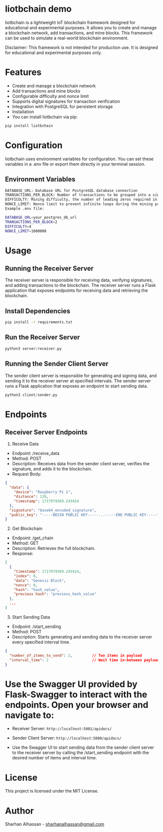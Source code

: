 # liotbchain demo
liotbchain is a lightweight IoT blockchain framework designed for educational and experimental purposes. It allows you to create and manage a blockchain network, add transactions, and mine blocks. This framework can be used to simulate a real-world blockchain environment.

Disclaimer: This framework is not intended for production use. It is designed for educational and experimental purposes only.

# Features
- Create and manage a blockchain network
- Add transactions and mine blocks
- Configurable difficulty and nonce limit
- Supports digital signatures for transaction verification
- Integration with PostgreSQL for persistent storage
- Installation
- You can install liotbchain via pip:

```py
pip install liotbchain

```

# Configuration
liotbchain uses environment variables for configuration. You can set these variables in a .env file or export them directly in your terminal session.

## Environment Variables
```sh
DATABASE_URL: Database URL for PostgreSQL database connection
TRANSACTIONS_PER_BLOCK: Number of transactions to be grouped into a single block (default is 1)
DIFFICULTY: Mining difficulty, the number of leading zeros required in the block hash (default is 4)
NONCE_LIMIT: Nonce limit to prevent infinite loops during the mining process (default is 1000000)
Example .env file:
```

```sh
DATABASE_URL=your_postgres_db_url
TRANSACTIONS_PER_BLOCK=2
DIFFICULTY=4
NONCE_LIMIT=1000000
```

# Usage
## Running the Receiver Server
The receiver server is responsible for receiving data, verifying signatures, and adding transactions to the blockchain. The receiver server runs a Flask application that exposes endpoints for receiving data and retrieving the blockchain.

## Install Dependencies

```sh
pip install -r requirements.txt
```

## Run the Receiver Server
```py
python3 server/receiver.py
```

## Running the Sender Client Server
The sender client server is responsible for generating and signing data, and sending it to the receiver server at specified intervals. The sender server runs a Flask application that exposes an endpoint to start sending data.

```py
python3 client/sender.py
```

# Endpoints
## Receiver Server Endpoints
1. Receive Data

- Endpoint: /receive_data
- Method: POST
- Description: Receives data from the sender client server, verifies the signature, and adds it to the blockchain.
- Request Body:

```json
{
  "data": {
    "device": "Raspberry Pi 1",
    "distance": 120,
    "timestamp": 1717979369.243414
  },
  "signature": "base64_encoded_signature",
  "public_key": "-----BEGIN PUBLIC KEY-----...-----END PUBLIC KEY-----"
}
```

2. Get Blockchain

- Endpoint: /get_chain
- Method: GET
- Description: Retrieves the full blockchain.
- Response:

```json
[
  {
    "timestamp": 1717979369.243414,
    "index": 0,
    "data": "Genesis Block",
    "nonce": 0,
    "hash": "hash_value",
    "previous hash": "previous_hash_value"
  },
  ...
]
```

3. Start Sending Data

- Endpoint: /start_sending
- Method: POST
- Description: Starts generating and sending data to the receiver server every specified interval time.

```json
{
  "number_of_items_to_send": 2,         // Two items in payload
  "interval_time": 2                    // Wait time in-between payload
}
```

# Use the Swagger UI provided by Flask-Swagger to interact with the endpoints. Open your browser and navigate to:

- Receiver Server: `http://localhost:5001/apidocs/`

- Sender Client Server: `http://localhost:5000/apidocs/`

- Use the Swagger UI to start sending data from the sender client server to the receiver server by calling the /start_sending endpoint with the desired number of items and interval time.


# License
This project is licensed under the MIT License.

# Author
Sharhan Alhassan - sharhanalhassan@gmail.com